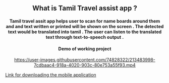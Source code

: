 <p align="center">
	<h2 align="center">What is Tamil Travel assist app ?</h2>
	<h4 align="center">Tamil travel assit app helps user to scan for name boards around them and and text written or printed will be shown on the screen . The detected text would be translated into tamil . The user can listen to the translated text through text-to-speech output . </h4>
  </p>

<h4 align="center"> Demo of working project </h4>

<div align="center">




https://user-images.githubusercontent.com/74828322/213483998-7cdbaac4-918a-4020-903c-80e753a55f93.mp4

</div>

<a align="center" href="https://drive.google.com/file/d/1Ka7-7zTacvFAoOxG1UZdKepwVoAhsRta/view?usp=sharing">Link for downloading the mobile application</a>

